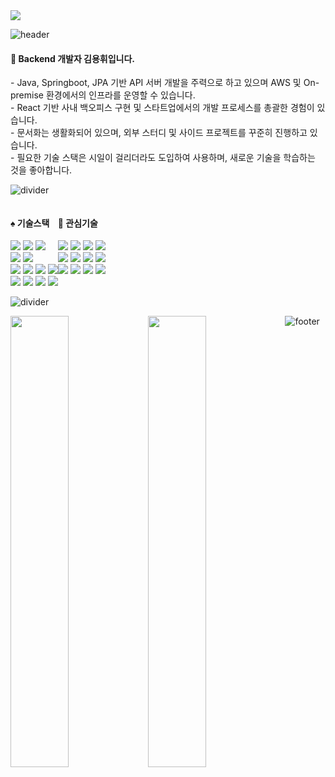 <img src="https://hits.seeyoufarm.com/api/count/incr/badge.svg?url=https%3A%2F%2Fgithub.com%2Fyh0921k&count_bg=%23C471E3&title_bg=%23555555&icon=github.svg&icon_color=%23E7E7E7&title=방문&edge_flat=false" />

![header](https://capsule-render.vercel.app/api?type=rect&height=3&color=000000)
<br />
<h4>🥇 Backend 개발자 김용휘입니다.</h4>
<p>
- Java, Springboot, JPA 기반 API 서버 개발을 주력으로 하고 있으며 AWS 및 On-premise 환경에서의 인프라를 운영할 수 있습니다.<br />
- React 기반 사내 백오피스 구현 및 스타트업에서의 개발 프로세스를 총괄한 경험이 있습니다.<br />
- 문서화는 생활화되어 있으며, 외부 스터디 및 사이드 프로젝트를 꾸준히 진행하고 있습니다.<br />
- 필요한 기술 스택은 시일이 걸리더라도 도입하여 사용하며, 새로운 기술을 학습하는 것을 좋아합니다.<br />
</p>

![divider](https://capsule-render.vercel.app/api?type=rect&height=3&color=DCD3D3) <br />
<div style="display: flex; flex-direction: row">
  <span>
    <h4>♠️ 기술스택</h3>
      <div>
        <img src="https://img.shields.io/badge/Java-007396?style=plastic&logo=Java&logoColor=white" />
        <img src="https://img.shields.io/badge/SpringBoot-6DB33F?style=plastic&logo=SpringBoot&logoColor=white" />
        <img src="https://img.shields.io/badge/MariaDB-003545?style=plastic&logo=MariaDB&logoColor=white" />
      </div>
      <div>
        <img src="https://img.shields.io/badge/JavaScript-F7DF1E?style=plastic&logo=JavaScript&logoColor=white" />
        <img src="https://img.shields.io/badge/React-61DAFB?style=plastic&logo=React&logoColor=white" />
      </div>
      <div>
        <img src="https://img.shields.io/badge/AWS-232F3E?style=plastic&logo=Amazon AWS&logoColor=white" />
        <img src="https://img.shields.io/badge/Linux-FCC624?style=plastic&logo=Linux&logoColor=white" />
        <img src="https://img.shields.io/badge/Ubuntu-E95420?style=plastic&logo=Ubuntu&logoColor=white" />
        <img src="https://img.shields.io/badge/CentOS-262577?style=plastic&logo=CentOS&logoColor=white" />
      </div>
      <div>
        <img src="https://img.shields.io/badge/Notion-000000?style=plastic&logo=Notion&logoColor=white" />
        <img src="https://img.shields.io/badge/Git-F05032?style=plastic&logo=Git&logoColor=white" />
        <img src="https://img.shields.io/badge/Github-181717?style=plastic&logo=Github&logoColor=white" />
        <img src="https://img.shields.io/badge/Python-3776AB?style=plastic&logo=Python&logoColor=white" />
      </div>
  </span>
  <span>
    <h4> 💙 관심기술</h4>
    <div>
      <img src="https://img.shields.io/badge/Kotlin-7F52FF?style=plastic&logo=Kotlin&logoColor=white" />
      <img src="https://img.shields.io/badge/Swift-FA7343?style=plastic&logo=Swift&logoColor=white" />
      <img src="https://img.shields.io/badge/Docker-2496ED?style=plastic&logo=Docker&logoColor=white" />
      <img src="https://img.shields.io/badge/Kubernetes-326CE5?style=plastic&logo=Kubernetes&logoColor=white" />
    </div>
    <div>
      <img src="https://img.shields.io/badge/Android-3DDC84?style=plastic&logo=Android&logoColor=white" />
      <img src="https://img.shields.io/badge/IOS-000000?style=plastic&logo=IOS&logoColor=white" />
      <img src="https://img.shields.io/badge/NGINX-009639?style=plastic&logo=NGINX&logoColor=white" />
      <img src="https://img.shields.io/badge/Jenkins-D24939?style=plastic&logo=Jenkins&logoColor=white" />
    </div>
    <div>
      <img src="https://img.shields.io/badge/TypeScript-3178C6?style=plastic&logo=TypeScript&logoColor=white" />
      <img src="https://img.shields.io/badge/ElasticSearch-005571?style=plastic&logo=ElasticSearch&logoColor=white" />
      <img src="https://img.shields.io/badge/LogStash-005571?style=plastic&logo=LogStash&logoColor=white" />
      <img src="https://img.shields.io/badge/Kibana-005571?style=plastic&logo=Kibana&logoColor=white" />
    </div>
  </span>
</div>

![divider](https://capsule-render.vercel.app/api?type=rect&height=3&color=DCD3D3) <br />

<img src="https://github-readme-stats.vercel.app/api?username=yh0921k&count_private=true&theme=dracula" align="left" style="width: 43%" />
<img src="https://github-readme-stats.vercel.app/api/top-langs/?username=yh0921k&layout=compact&theme=dracula&langs_count=4" align="left" style="width: 43%" />

![footer](https://capsule-render.vercel.app/api?type=rect&height=3&color=000000)


<!-- 
[![Hits](https://hits.seeyoufarm.com/api/count/incr/badge.svg?url=https%3A%2F%2Fgithub.com%2Fyh0921k&count_bg=%23C471E3&title_bg=%23555555&icon=&icon_color=%23E7E7E7&title=hits&edge_flat=false)](https://hits.seeyoufarm.com)
---
[![Yonghwi's GitHub stats](https://github-readme-stats.vercel.app/api?username=yh0921k&count_private=true&theme=dracula&hide=issues,contribs)](https://github.com/anuraghazra/github-readme-stats)
[![Top Langs](https://github-readme-stats.vercel.app/api/top-langs/?username=yh0921k&layout=compact&theme=dracula&langs_count=4)](https://github.com/anuraghazra/github-readme-stats)
---

-->
<!-- ### Hi there 👋 -->

<!--
**yh0921k/yh0921k** is a ✨ _special_ ✨ repository because its `README.md` (this file) appears on your GitHub profile.

Here are some ideas to get you started:

- 🔭 I’m currently working on ...
- 🌱 I’m currently learning ...
- 👯 I’m looking to collaborate on ...
- 🤔 I’m looking for help with ...
- 💬 Ask me about ...
- 📫 How to reach me: ...
- 😄 Pronouns: ...
- ⚡ Fun fact: ...
-->

